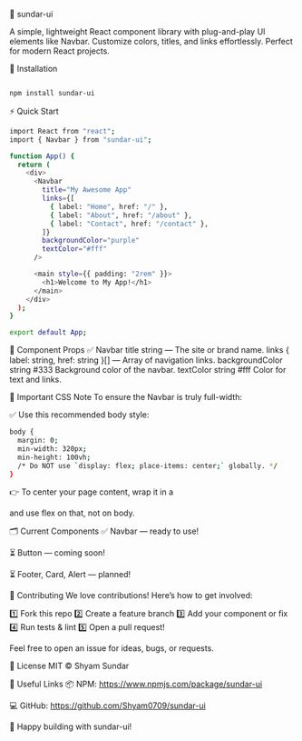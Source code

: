 🌟 sundar-ui

A simple, lightweight React component library with plug-and-play UI elements like Navbar.
Customize colors, titles, and links effortlessly. Perfect for modern React projects.

🚀 Installation
```bash

npm install sundar-ui
```
⚡ Quick Start
```bash
import React from "react";
import { Navbar } from "sundar-ui";

function App() {
  return (
    <div>
      <Navbar
        title="My Awesome App"
        links={[
          { label: "Home", href: "/" },
          { label: "About", href: "/about" },
          { label: "Contact", href: "/contact" },
        ]}
        backgroundColor="purple"
        textColor="#fff"
      />

      <main style={{ padding: "2rem" }}>
        <h1>Welcome to My App!</h1>
      </main>
    </div>
  );
}

export default App;
```
🎨 Component Props
✅ Navbar
title	string	—	The site or brand name.
links	{ label: string, href: string }[]	—	Array of navigation links.
backgroundColor	string	#333	Background color of the navbar.
textColor	string	#fff	Color for text and links.

📌 Important CSS Note
To ensure the Navbar is truly full-width:

✅ Use this recommended body style:
```bash
body {
  margin: 0;
  min-width: 320px;
  min-height: 100vh;
  /* Do NOT use `display: flex; place-items: center;` globally. */
}
```
👉 To center your page content, wrap it in a <main> and use flex on that, not on body.

🗂 Current Components
✅ Navbar — ready to use!

⏳ Button — coming soon!

⏳ Footer, Card, Alert — planned!

🤝 Contributing
We love contributions! Here’s how to get involved:

1️⃣ Fork this repo
2️⃣ Create a feature branch
3️⃣ Add your component or fix
4️⃣ Run tests & lint
5️⃣ Open a pull request!

Feel free to open an issue for ideas, bugs, or requests.

📝 License
MIT © Shyam Sundar

🔗 Useful Links
📦 NPM: https://www.npmjs.com/package/sundar-ui

💻 GitHub: https://github.com/Shyam0709/sundar-ui

🎉 Happy building with sundar-ui!